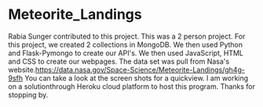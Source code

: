 # Meteorite_Landings
 Rabia Sunger contributed to this project. This was a 2 person project.
 For this project, we created 2 collections in MongoDB. We then used Python and Flask-Pymongo to create our API's. We then used JavaScript, HTML and CSS to create our webpages.
 The data set was pull from Nasa's website.https://data.nasa.gov/Space-Science/Meteorite-Landings/gh4g-9sfh
 You can take a look at the screen shots for a quickview. I am working on a solutionthrough Heroku cloud platform to host this program.
 Thanks for stopping by.
